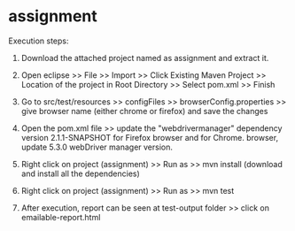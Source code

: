 # assignment
Execution steps:

1. Download the attached project named as assignment and extract it.

2. Open eclipse >> File >> Import >> Click Existing Maven Project >> Location of the project in Root Directory >> Select pom.xml >> Finish

3. Go to src/test/resources >> configFiles >> browserConfig.properties >> give browser name (either chrome or firefox) and save the changes

4. Open the pom.xml file >> update the "webdrivermanager" dependency version 2.1.1-SNAPSHOT for Firefox browser and for Chrome. browser, update 5.3.0 webDriver manager version.
5. Right click on project (assignment) >> Run as >> mvn install (download and install all the dependencies)

6. Right click on project (assignment) >> Run as >> mvn test

7. After execution, report can be seen at test-output folder >> click on emailable-report.html
